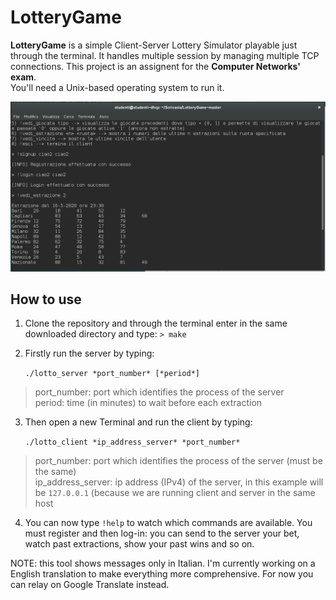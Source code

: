 # LotteryGame 

**LotteryGame** is a simple Client-Server Lottery Simulator playable just through the terminal. It handles multiple session by managing multiple TCP connections. This project is an assignent for the **Computer Networks' exam**.    
You'll need a Unix-based operating system to run it.


![Client Example](https://github.com/gerti98/LotteryGame/blob/master/images/client_example.png)


## How to use
  1. Clone the repository and through the terminal enter in the same downloaded directory and type: `> make`
  2. Firstly run the server by typing:
  
      `./lotto_server *port_number* [*period*]`     
  > port_number: port which identifies the process of the server      
  > period: time (in minutes) to wait before each extraction
  3. Then open a new Terminal and run the client by typing:
  
      `./lotto_client *ip_address_server* *port_number*`     
  > port_number: port which identifies the process of the server (must be the same)      
  > ip_address_server: ip address (IPv4) of the server, in this example will be `127.0.0.1` (because we are running client and server in the same host
  4. You can now type `!help` to watch which commands are available. You must register and then log-in: you can send to the server your bet, watch past extractions, show your past wins and so on.

NOTE: this tool shows messages only in Italian. I'm currently working on a English translation to make everything more comprehensive. For now you can relay on Google Translate instead.
